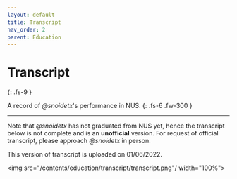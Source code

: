 ```yaml
---
layout: default
title: Transcript
nav_order: 2
parent: Education
---
```


# Transcript
{: .fs-9 }

A record of *@snoidetx*'s performance in NUS.
{: .fs-6 .fw-300 }

---

Note that *@snoidetx* has not graduated from NUS yet, hence the transcript below is not complete and is an **unofficial** version. For request of official transcript, please approach *@snoidetx* in person.

This version of transcript is uploaded on 01/06/2022.

<img src="/contents/education/transcript/transcript.png"/ width="100%">
